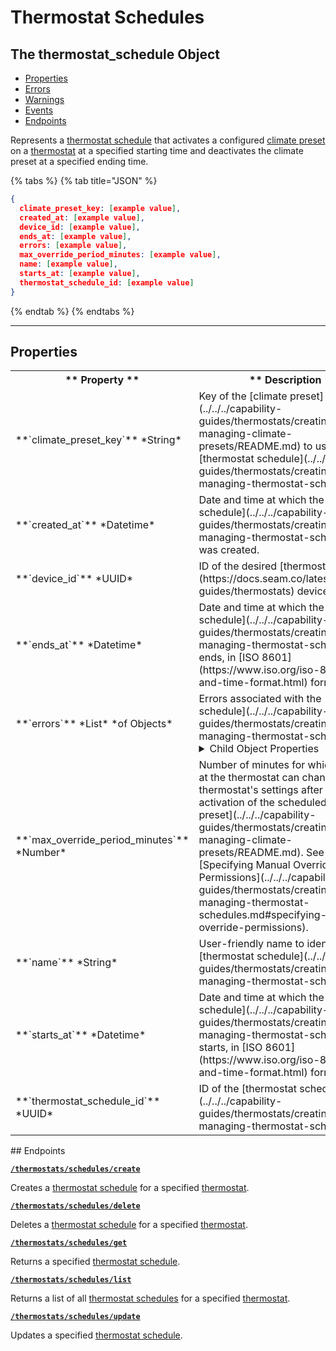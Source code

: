# Thermostat Schedules

## The thermostat_schedule Object

- [Properties](./#properties)
- [Errors](./#errors)
- [Warnings](./#warnings)
- [Events](./#events)
- [Endpoints](./#endpoints)


Represents a [thermostat schedule](../../../capability-guides/thermostats/creating-and-managing-thermostat-schedules.md) that activates a configured [climate preset](../../../capability-guides/thermostats/creating-and-managing-climate-presets/README.md) on a [thermostat](https://docs.seam.co/latest/capability-guides/thermostats) at a specified starting time and deactivates the climate preset at a specified ending time.

{% tabs %}
{% tab title="JSON" %}
```json
{
  climate_preset_key: [example value],
  created_at: [example value],
  device_id: [example value],
  ends_at: [example value],
  errors: [example value],
  max_override_period_minutes: [example value],
  name: [example value],
  starts_at: [example value],
  thermostat_schedule_id: [example value]
}
```
{% endtab %}
{% endtabs %}

---

## Properties

<table>
<tr><th>** Property **</th><th>** Description **</th></tr>
<tr><td>**`climate_preset_key`** *String*</td>
<td>
Key of the [climate preset](../../../capability-guides/thermostats/creating-and-managing-climate-presets/README.md) to use for the [thermostat schedule](../../../capability-guides/thermostats/creating-and-managing-thermostat-schedules.md).


</td></tr>

<tr><td>**`created_at`** *Datetime*</td>
<td>
Date and time at which the [thermostat schedule](../../../capability-guides/thermostats/creating-and-managing-thermostat-schedules.md) was created.


</td></tr>

<tr><td>**`device_id`** *UUID*</td>
<td>
ID of the desired [thermostat](https://docs.seam.co/latest/capability-guides/thermostats) device.


</td></tr>

<tr><td>**`ends_at`** *Datetime*</td>
<td>
Date and time at which the [thermostat schedule](../../../capability-guides/thermostats/creating-and-managing-thermostat-schedules.md) ends, in [ISO 8601](https://www.iso.org/iso-8601-date-and-time-format.html) format.


</td></tr>

<tr><td>**`errors`** *List* *of Objects*</td>
<td>
Errors associated with the [thermostat schedule](../../../capability-guides/thermostats/creating-and-managing-thermostat-schedules.md).

<details>

<summary>Child Object Properties</summary>

- <strong><code>error_code</code></strong> <i>String</i>

  Unique identifier of the type of error. Enables quick recognition and categorization of the issue.



- <strong><code>message</code></strong> <i>String</i>

  Detailed description of the error. Provides insights into the issue and potentially how to rectify it.


</details>


</td></tr>

<tr><td>**`max_override_period_minutes`** *Number*</td>
<td>
Number of minutes for which a person at the thermostat can change the thermostat's settings after the activation of the scheduled [climate preset](../../../capability-guides/thermostats/creating-and-managing-climate-presets/README.md). See also [Specifying Manual Override Permissions](../../../capability-guides/thermostats/creating-and-managing-thermostat-schedules.md#specifying-manual-override-permissions).


</td></tr>

<tr><td>**`name`** *String*</td>
<td>
User-friendly name to identify the [thermostat schedule](../../../capability-guides/thermostats/creating-and-managing-thermostat-schedules.md).


</td></tr>

<tr><td>**`starts_at`** *Datetime*</td>
<td>
Date and time at which the [thermostat schedule](../../../capability-guides/thermostats/creating-and-managing-thermostat-schedules.md) starts, in [ISO 8601](https://www.iso.org/iso-8601-date-and-time-format.html) format.


</td></tr>

<tr><td>**`thermostat_schedule_id`** *UUID*</td>
<td>
ID of the [thermostat schedule](../../../capability-guides/thermostats/creating-and-managing-thermostat-schedules.md).


</td></tr>

</table>
## Endpoints


[**`/thermostats/schedules/create`**](./create.md)

Creates a [thermostat schedule](../../../capability-guides/thermostats/creating-and-managing-thermostat-schedules.md) for a specified [thermostat](https://docs.seam.co/latest/capability-guides/thermostats).


[**`/thermostats/schedules/delete`**](./delete.md)

Deletes a [thermostat schedule](../../../capability-guides/thermostats/creating-and-managing-thermostat-schedules.md) for a specified [thermostat](https://docs.seam.co/latest/capability-guides/thermostats).


[**`/thermostats/schedules/get`**](./get.md)

Returns a specified [thermostat schedule](../../../capability-guides/thermostats/creating-and-managing-thermostat-schedules.md).


[**`/thermostats/schedules/list`**](./list.md)

Returns a list of all [thermostat schedules](../../../capability-guides/thermostats/creating-and-managing-thermostat-schedules.md) for a specified [thermostat](https://docs.seam.co/latest/capability-guides/thermostats).


[**`/thermostats/schedules/update`**](./update.md)

Updates a specified [thermostat schedule](../../../capability-guides/thermostats/creating-and-managing-thermostat-schedules.md).


